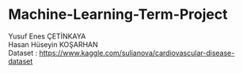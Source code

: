 # Machine-Learning-Term-Project
Yusuf Enes ÇETİNKAYA<br>
Hasan Hüseyin KOŞARHAN<br>
Dataset : https://www.kaggle.com/sulianova/cardiovascular-disease-dataset
